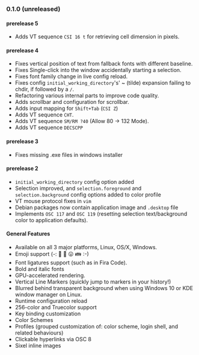 ### 0.1.0 (unreleased)

#### prerelease 5

- Adds VT sequence `CSI 16 t` for retrieving cell dimension in pixels.

#### prerelease 4

- Fixes vertical position of text from fallback fonts with different baseline.
- Fixes Single-click into the window accidentally starting a selection.
- Fixes font family change in live config reload.
- Fixes config `initial_working_directory`'s' ~ (tilde) expansion failing to chdir, if followed by a `/`.
- Refactoring various internal parts to improve code quality.
- Adds scrollbar and configuration for scrollbar.
- Adds input mapping for `Shift+Tab` (`CSI Z`)
- Adds VT sequence `CHT`.
- Adds VT sequence `SM/RM ?40` (Allow 80 -> 132 Mode).
- Adds VT sequence `DECSCPP`

#### prerelease 3

- Fixes missing .exe files in windows installer

#### prerelease 2

- `initial_working_directory` config option added
- Selection improved, and `selection.foreground` and `selection.background` config options added to color profile
- VT mouse protocol fixes in `vim`
- Debian packages now contain application image and `.desktop` file
- Implements `OSC 117` and `OSC 119` (resetting selection text/background color to application defaults).

#### General Features

- Available on all 3 major platforms, Linux, OS/X, Windows.
- Emoji support (-: 🌈 💝 😛 👪 :-)
- Font ligatures support (such as in Fira Code).
- Bold and italic fonts
- GPU-accelerated rendering.
- Vertical Line Markers (quickly jump to markers in your history!)
- Blurred behind transparent background when using Windows 10 or KDE window manager on Linux.
- Runtime configuration reload
- 256-color and Truecolor support
- Key binding customization
- Color Schemes
- Profiles (grouped customization of: color scheme, login shell, and related behaviours)
- Clickable hyperlinks via OSC 8
- Sixel inline images

